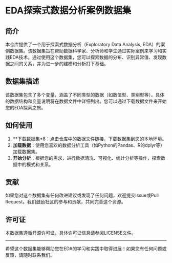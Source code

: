 # EDA探索式数据分析案例数据集

## 简介

本仓库提供了一个用于探索式数据分析（Exploratory Data Analysis, EDA）的案例数据集。该数据集旨在帮助数据科学家、分析师和学生通过实际案例来学习和实践EDA技术。通过使用这个数据集，您可以探索数据的分布、识别异常值、发现数据之间的关系，并为进一步的建模和分析打下基础。

## 数据集描述

该数据集包含了多个变量，涵盖了不同类型的数据（如数值型、类别型等）。具体的数据结构和变量说明将在数据文件中详细列出。您可以通过下载数据文件来开始您的EDA探索之旅。

## 如何使用

1. **下载数据集*8：点击仓库中的数据文件链接，下载数据集到您的本地环境。
2. **加载数据**：使用您喜欢的数据分析工具（如Python的Pandas、R的dplyr等）加载数据集。
3. **开始分析**：根据您的需求，进行数据清洗、可视化、统计分析等操作，探索数据中的模式和关系。

## 贡献

如果您对这个数据集有任何改进建议或发现了任何问题，欢迎提交Issue或Pull Request。我们鼓励社区的参与和贡献，共同完善这个资源。

## 许可证

本数据集遵循开源许可证，具体许可证信息请参阅LICENSE文件。

---

希望这个数据集能够帮助您在EDA的学习和实践中取得进展！如果您有任何问题或反馈，请随时联系我们。

